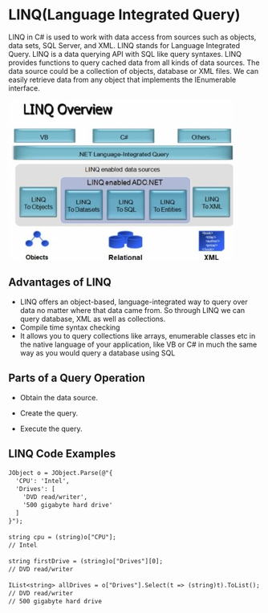 # LINQ(Language Integrated Query)

LINQ in C# is used to work with data access from sources such as objects, data sets, SQL Server, and XML. LINQ stands for Language Integrated Query. LINQ is a data querying API with SQL like query syntaxes. LINQ provides functions to query cached data from all kinds of data sources. The data source could be a collection of objects, database or XML files. We can easily retrieve data from any object that implements the IEnumerable<T> interface.

![](./img/Linq.jpg)

## Advantages of LINQ

* LINQ offers an object-based, language-integrated way to query over data no matter where that data came from. So through  LINQ we can query database, XML as well as collections. 
* Compile time syntax checking
* It allows you to query collections like arrays, enumerable classes etc in the native language of your application, like VB or C# in much the same way as you would query a database using SQL

## Parts of a Query Operation

* Obtain the data source.

* Create the query.

* Execute the query.

## LINQ Code Examples

```
JObject o = JObject.Parse(@"{
  'CPU': 'Intel',
  'Drives': [
    'DVD read/writer',
    '500 gigabyte hard drive'
  ]
}");

string cpu = (string)o["CPU"];
// Intel

string firstDrive = (string)o["Drives"][0];
// DVD read/writer

IList<string> allDrives = o["Drives"].Select(t => (string)t).ToList();
// DVD read/writer
// 500 gigabyte hard drive
```